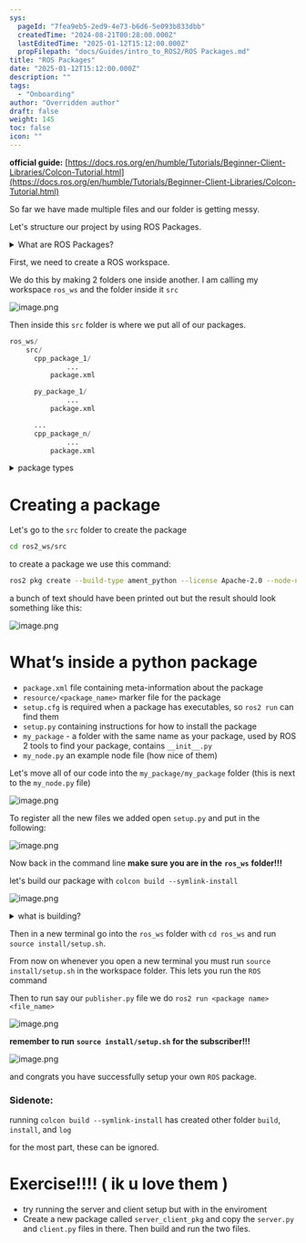 ```yaml
---
sys:
  pageId: "7fea9eb5-2ed9-4e73-b6d6-5e093b833dbb"
  createdTime: "2024-08-21T00:28:00.000Z"
  lastEditedTime: "2025-01-12T15:12:00.000Z"
  propFilepath: "docs/Guides/intro_to_ROS2/ROS Packages.md"
title: "ROS Packages"
date: "2025-01-12T15:12:00.000Z"
description: ""
tags:
  - "Onboarding"
author: "Overridden author"
draft: false
weight: 145
toc: false
icon: ""
---
```


**official guide:** [https://docs.ros.org/en/humble/Tutorials/Beginner-Client-Libraries/Colcon-Tutorial.html](https://docs.ros.org/en/humble/Tutorials/Beginner-Client-Libraries/Colcon-Tutorial.html)

So far we have made multiple files and our folder is getting messy.

Let's structure our project by using ROS Packages.

<details>

<summary>What are ROS Packages?</summary>

ROS Packages are, as the name implies, packages of code that are highly sharable between ROS developers.

They consist of a folder, `package.xml` file, and source code

```python
      cpp_package_1/
		      ... imagine much code files here ..
          package.xml
```

</details>

First, we need to create a ROS workspace.

We do this by making 2 folders one inside another. I am calling my workspace `ros_ws` and the folder inside it `src`

![image.png](https://prod-files-secure.s3.us-west-2.amazonaws.com/d518164a-d88e-44d1-a4ee-3adb3bd8bce0/70706947-fd18-4537-a67b-e12946812d31/image.png?X-Amz-Algorithm=AWS4-HMAC-SHA256&X-Amz-Content-Sha256=UNSIGNED-PAYLOAD&X-Amz-Credential=ASIAZI2LB466WIC24RHX%2F20250328%2Fus-west-2%2Fs3%2Faws4_request&X-Amz-Date=20250328T170749Z&X-Amz-Expires=3600&X-Amz-Security-Token=IQoJb3JpZ2luX2VjEPn%2F%2F%2F%2F%2F%2F%2F%2F%2F%2FwEaCXVzLXdlc3QtMiJHMEUCIQDVwcj1ysc2Dh6iRUKeZdOQgVrVsg3Xrkg5I94hCkn%2BrAIgPK%2FziBLSZDUoUeh3Bs%2B1c76EQESsyhY0PeY4FFsPc3Yq%2FwMIYhAAGgw2Mzc0MjMxODM4MDUiDHxevKdZzHoBrwRtbyrcA%2BcUr%2FHdduH8QXvMnvV6zglfzhyhzEK%2F6kE5W23OjSzAz1oIKXnMw5Z48cPnwDw3WGEhPPEdb3lVCysOEr51Kvi%2BQUBVyRUpYoEM36M2pfBN7dtnlxKMGGOPmlXWLsjui5K%2B7RSvhkXFK6DB6ZcBmRhQUJRL4pCBHH4qS2XkKmw7MVn5KD5ztHOTk3KZtSl4kv5h2prXwNby1V7UBLfHE3CrglnADQ%2FqZpknHmqSt3Zc9F1z1t%2FwTIB2eYOW24wGtHvapWhoz0LX05ckCdLZIXlS7L5DXjY70Ab07o31A04FnS0AV3M%2B%2FyVUc5%2FGR0AtNtZDUWJXOGcq3vk7bRqahVFKqe%2BBBx6qbCzQRap8iq42dLjtjZSLQ5sL%2FXjwNrOtuSRNaE9kWMC2Azpom7b3N0IkSDQDZpriKQ21sykYlV9OOrkEYISo6UXoCdYucu8BWpy%2BOJveRo32O01ACK49xj%2BkB4d9ivjHZFN0mD8yL3roi%2F%2BKyWxu3ZIcZ9EiV5larx2tQJu5Uj3pNQcDnNx1CVKA5YfgBaq%2BacRikkZqSoc3nQZQyHSGrDz74KaoDh4Q5FV4n%2BBSLe0J0q34JLyJug9FvYMCqTaUUELSCnmxATWKTOPzloOp14lsdklxML%2Blm78GOqUB0DxFfpHSHFLGG7mjQQnwZK5xuNBfp3%2Bp%2BgMarrb7tB8mQhvJvHDDxhkRehQOyJGYIeQP69N6uA0gL%2BEZuz0trwYg0X%2BJC5NWbTPRg%2BYvguiBcvS0FD2sxk0J2hOcu1zenJpUTWMEhN962eyEDiPebdQMlR55lp2tWQHN56s%2FM%2Ffz4j7JTZ8FwRmbNkrMOkvSBCXYwOZ11IZjT28cQpg1AO0lpRe9&X-Amz-Signature=3b890573d4fa5b0e329af94a8ba16a6bb98a28386da7ecfb96446def6f92bc04&X-Amz-SignedHeaders=host&x-id=GetObject)

Then inside this `src` folder is where we put all of our packages.

```python
ros_ws/
    src/
      cpp_package_1/
		      ...
          package.xml

      py_package_1/
		      ...
          package.xml

      ...
      cpp_package_n/
		      ...
          package.xml

```

<details>

<summary>package types</summary>

packages can be either `C++` or python.

the intern file structure is different for each but for this guide we will stick to creating python packages

</details>

# Creating a package

Let's go to the `src` folder to create the package

```bash
cd ros2_ws/src
```

to create a package we use this command:

```bash
ros2 pkg create --build-type ament_python --license Apache-2.0 --node-name my_node my_package
```

a bunch of text should have been printed out but the result should look something like this:

![image.png](https://prod-files-secure.s3.us-west-2.amazonaws.com/d518164a-d88e-44d1-a4ee-3adb3bd8bce0/e6cf1e3f-8512-4a3e-b131-079f800bf3e8/image.png?X-Amz-Algorithm=AWS4-HMAC-SHA256&X-Amz-Content-Sha256=UNSIGNED-PAYLOAD&X-Amz-Credential=ASIAZI2LB466WIC24RHX%2F20250328%2Fus-west-2%2Fs3%2Faws4_request&X-Amz-Date=20250328T170749Z&X-Amz-Expires=3600&X-Amz-Security-Token=IQoJb3JpZ2luX2VjEPn%2F%2F%2F%2F%2F%2F%2F%2F%2F%2FwEaCXVzLXdlc3QtMiJHMEUCIQDVwcj1ysc2Dh6iRUKeZdOQgVrVsg3Xrkg5I94hCkn%2BrAIgPK%2FziBLSZDUoUeh3Bs%2B1c76EQESsyhY0PeY4FFsPc3Yq%2FwMIYhAAGgw2Mzc0MjMxODM4MDUiDHxevKdZzHoBrwRtbyrcA%2BcUr%2FHdduH8QXvMnvV6zglfzhyhzEK%2F6kE5W23OjSzAz1oIKXnMw5Z48cPnwDw3WGEhPPEdb3lVCysOEr51Kvi%2BQUBVyRUpYoEM36M2pfBN7dtnlxKMGGOPmlXWLsjui5K%2B7RSvhkXFK6DB6ZcBmRhQUJRL4pCBHH4qS2XkKmw7MVn5KD5ztHOTk3KZtSl4kv5h2prXwNby1V7UBLfHE3CrglnADQ%2FqZpknHmqSt3Zc9F1z1t%2FwTIB2eYOW24wGtHvapWhoz0LX05ckCdLZIXlS7L5DXjY70Ab07o31A04FnS0AV3M%2B%2FyVUc5%2FGR0AtNtZDUWJXOGcq3vk7bRqahVFKqe%2BBBx6qbCzQRap8iq42dLjtjZSLQ5sL%2FXjwNrOtuSRNaE9kWMC2Azpom7b3N0IkSDQDZpriKQ21sykYlV9OOrkEYISo6UXoCdYucu8BWpy%2BOJveRo32O01ACK49xj%2BkB4d9ivjHZFN0mD8yL3roi%2F%2BKyWxu3ZIcZ9EiV5larx2tQJu5Uj3pNQcDnNx1CVKA5YfgBaq%2BacRikkZqSoc3nQZQyHSGrDz74KaoDh4Q5FV4n%2BBSLe0J0q34JLyJug9FvYMCqTaUUELSCnmxATWKTOPzloOp14lsdklxML%2Blm78GOqUB0DxFfpHSHFLGG7mjQQnwZK5xuNBfp3%2Bp%2BgMarrb7tB8mQhvJvHDDxhkRehQOyJGYIeQP69N6uA0gL%2BEZuz0trwYg0X%2BJC5NWbTPRg%2BYvguiBcvS0FD2sxk0J2hOcu1zenJpUTWMEhN962eyEDiPebdQMlR55lp2tWQHN56s%2FM%2Ffz4j7JTZ8FwRmbNkrMOkvSBCXYwOZ11IZjT28cQpg1AO0lpRe9&X-Amz-Signature=fe03be65553c3346ff01d5330f246f4db320f03a5fe5fe0cde199989f1313f7e&X-Amz-SignedHeaders=host&x-id=GetObject)

# What’s inside a python package

- `package.xml` file containing meta-information about the package
- `resource/<package_name>` marker file for the package
- `setup.cfg` is required when a package has executables, so `ros2 run` can find them
- `setup.py` containing instructions for how to install the package
- `my_package` - a folder with the same name as your package, used by ROS 2 tools to find your package, contains `__init__.py`
- `my_node.py` an example node file (how nice of them)

Let's move all of our code into the `my_package/my_package` folder (this is next to the `my_node.py` file)

![image.png](https://prod-files-secure.s3.us-west-2.amazonaws.com/d518164a-d88e-44d1-a4ee-3adb3bd8bce0/9ce58f11-0da9-4d3e-b86d-506a9685d378/image.png?X-Amz-Algorithm=AWS4-HMAC-SHA256&X-Amz-Content-Sha256=UNSIGNED-PAYLOAD&X-Amz-Credential=ASIAZI2LB466WIC24RHX%2F20250328%2Fus-west-2%2Fs3%2Faws4_request&X-Amz-Date=20250328T170749Z&X-Amz-Expires=3600&X-Amz-Security-Token=IQoJb3JpZ2luX2VjEPn%2F%2F%2F%2F%2F%2F%2F%2F%2F%2FwEaCXVzLXdlc3QtMiJHMEUCIQDVwcj1ysc2Dh6iRUKeZdOQgVrVsg3Xrkg5I94hCkn%2BrAIgPK%2FziBLSZDUoUeh3Bs%2B1c76EQESsyhY0PeY4FFsPc3Yq%2FwMIYhAAGgw2Mzc0MjMxODM4MDUiDHxevKdZzHoBrwRtbyrcA%2BcUr%2FHdduH8QXvMnvV6zglfzhyhzEK%2F6kE5W23OjSzAz1oIKXnMw5Z48cPnwDw3WGEhPPEdb3lVCysOEr51Kvi%2BQUBVyRUpYoEM36M2pfBN7dtnlxKMGGOPmlXWLsjui5K%2B7RSvhkXFK6DB6ZcBmRhQUJRL4pCBHH4qS2XkKmw7MVn5KD5ztHOTk3KZtSl4kv5h2prXwNby1V7UBLfHE3CrglnADQ%2FqZpknHmqSt3Zc9F1z1t%2FwTIB2eYOW24wGtHvapWhoz0LX05ckCdLZIXlS7L5DXjY70Ab07o31A04FnS0AV3M%2B%2FyVUc5%2FGR0AtNtZDUWJXOGcq3vk7bRqahVFKqe%2BBBx6qbCzQRap8iq42dLjtjZSLQ5sL%2FXjwNrOtuSRNaE9kWMC2Azpom7b3N0IkSDQDZpriKQ21sykYlV9OOrkEYISo6UXoCdYucu8BWpy%2BOJveRo32O01ACK49xj%2BkB4d9ivjHZFN0mD8yL3roi%2F%2BKyWxu3ZIcZ9EiV5larx2tQJu5Uj3pNQcDnNx1CVKA5YfgBaq%2BacRikkZqSoc3nQZQyHSGrDz74KaoDh4Q5FV4n%2BBSLe0J0q34JLyJug9FvYMCqTaUUELSCnmxATWKTOPzloOp14lsdklxML%2Blm78GOqUB0DxFfpHSHFLGG7mjQQnwZK5xuNBfp3%2Bp%2BgMarrb7tB8mQhvJvHDDxhkRehQOyJGYIeQP69N6uA0gL%2BEZuz0trwYg0X%2BJC5NWbTPRg%2BYvguiBcvS0FD2sxk0J2hOcu1zenJpUTWMEhN962eyEDiPebdQMlR55lp2tWQHN56s%2FM%2Ffz4j7JTZ8FwRmbNkrMOkvSBCXYwOZ11IZjT28cQpg1AO0lpRe9&X-Amz-Signature=bf31d15e65b43c4f1dbb1317edd7f4b2819dd29e8803e3319ce4e69497f7d27b&X-Amz-SignedHeaders=host&x-id=GetObject)

To register all the new files we added open `setup.py` and put in the following:

![image.png](https://prod-files-secure.s3.us-west-2.amazonaws.com/d518164a-d88e-44d1-a4ee-3adb3bd8bce0/1cd7c262-4cae-4496-9d75-c178537d24a2/image.png?X-Amz-Algorithm=AWS4-HMAC-SHA256&X-Amz-Content-Sha256=UNSIGNED-PAYLOAD&X-Amz-Credential=ASIAZI2LB466WIC24RHX%2F20250328%2Fus-west-2%2Fs3%2Faws4_request&X-Amz-Date=20250328T170749Z&X-Amz-Expires=3600&X-Amz-Security-Token=IQoJb3JpZ2luX2VjEPn%2F%2F%2F%2F%2F%2F%2F%2F%2F%2FwEaCXVzLXdlc3QtMiJHMEUCIQDVwcj1ysc2Dh6iRUKeZdOQgVrVsg3Xrkg5I94hCkn%2BrAIgPK%2FziBLSZDUoUeh3Bs%2B1c76EQESsyhY0PeY4FFsPc3Yq%2FwMIYhAAGgw2Mzc0MjMxODM4MDUiDHxevKdZzHoBrwRtbyrcA%2BcUr%2FHdduH8QXvMnvV6zglfzhyhzEK%2F6kE5W23OjSzAz1oIKXnMw5Z48cPnwDw3WGEhPPEdb3lVCysOEr51Kvi%2BQUBVyRUpYoEM36M2pfBN7dtnlxKMGGOPmlXWLsjui5K%2B7RSvhkXFK6DB6ZcBmRhQUJRL4pCBHH4qS2XkKmw7MVn5KD5ztHOTk3KZtSl4kv5h2prXwNby1V7UBLfHE3CrglnADQ%2FqZpknHmqSt3Zc9F1z1t%2FwTIB2eYOW24wGtHvapWhoz0LX05ckCdLZIXlS7L5DXjY70Ab07o31A04FnS0AV3M%2B%2FyVUc5%2FGR0AtNtZDUWJXOGcq3vk7bRqahVFKqe%2BBBx6qbCzQRap8iq42dLjtjZSLQ5sL%2FXjwNrOtuSRNaE9kWMC2Azpom7b3N0IkSDQDZpriKQ21sykYlV9OOrkEYISo6UXoCdYucu8BWpy%2BOJveRo32O01ACK49xj%2BkB4d9ivjHZFN0mD8yL3roi%2F%2BKyWxu3ZIcZ9EiV5larx2tQJu5Uj3pNQcDnNx1CVKA5YfgBaq%2BacRikkZqSoc3nQZQyHSGrDz74KaoDh4Q5FV4n%2BBSLe0J0q34JLyJug9FvYMCqTaUUELSCnmxATWKTOPzloOp14lsdklxML%2Blm78GOqUB0DxFfpHSHFLGG7mjQQnwZK5xuNBfp3%2Bp%2BgMarrb7tB8mQhvJvHDDxhkRehQOyJGYIeQP69N6uA0gL%2BEZuz0trwYg0X%2BJC5NWbTPRg%2BYvguiBcvS0FD2sxk0J2hOcu1zenJpUTWMEhN962eyEDiPebdQMlR55lp2tWQHN56s%2FM%2Ffz4j7JTZ8FwRmbNkrMOkvSBCXYwOZ11IZjT28cQpg1AO0lpRe9&X-Amz-Signature=9af5360c666ba6ab2d248a68f567fa5a40e6b37bd74161fab877598487e064f2&X-Amz-SignedHeaders=host&x-id=GetObject)

Now back in the command line **make sure you are in the** **`ros_ws`** **folder!!!**

let's build our package with `colcon build --symlink-install`

![image.png](https://prod-files-secure.s3.us-west-2.amazonaws.com/d518164a-d88e-44d1-a4ee-3adb3bd8bce0/2f2a0d27-b173-48fd-b189-5f5c0ce65619/image.png?X-Amz-Algorithm=AWS4-HMAC-SHA256&X-Amz-Content-Sha256=UNSIGNED-PAYLOAD&X-Amz-Credential=ASIAZI2LB466WIC24RHX%2F20250328%2Fus-west-2%2Fs3%2Faws4_request&X-Amz-Date=20250328T170749Z&X-Amz-Expires=3600&X-Amz-Security-Token=IQoJb3JpZ2luX2VjEPn%2F%2F%2F%2F%2F%2F%2F%2F%2F%2FwEaCXVzLXdlc3QtMiJHMEUCIQDVwcj1ysc2Dh6iRUKeZdOQgVrVsg3Xrkg5I94hCkn%2BrAIgPK%2FziBLSZDUoUeh3Bs%2B1c76EQESsyhY0PeY4FFsPc3Yq%2FwMIYhAAGgw2Mzc0MjMxODM4MDUiDHxevKdZzHoBrwRtbyrcA%2BcUr%2FHdduH8QXvMnvV6zglfzhyhzEK%2F6kE5W23OjSzAz1oIKXnMw5Z48cPnwDw3WGEhPPEdb3lVCysOEr51Kvi%2BQUBVyRUpYoEM36M2pfBN7dtnlxKMGGOPmlXWLsjui5K%2B7RSvhkXFK6DB6ZcBmRhQUJRL4pCBHH4qS2XkKmw7MVn5KD5ztHOTk3KZtSl4kv5h2prXwNby1V7UBLfHE3CrglnADQ%2FqZpknHmqSt3Zc9F1z1t%2FwTIB2eYOW24wGtHvapWhoz0LX05ckCdLZIXlS7L5DXjY70Ab07o31A04FnS0AV3M%2B%2FyVUc5%2FGR0AtNtZDUWJXOGcq3vk7bRqahVFKqe%2BBBx6qbCzQRap8iq42dLjtjZSLQ5sL%2FXjwNrOtuSRNaE9kWMC2Azpom7b3N0IkSDQDZpriKQ21sykYlV9OOrkEYISo6UXoCdYucu8BWpy%2BOJveRo32O01ACK49xj%2BkB4d9ivjHZFN0mD8yL3roi%2F%2BKyWxu3ZIcZ9EiV5larx2tQJu5Uj3pNQcDnNx1CVKA5YfgBaq%2BacRikkZqSoc3nQZQyHSGrDz74KaoDh4Q5FV4n%2BBSLe0J0q34JLyJug9FvYMCqTaUUELSCnmxATWKTOPzloOp14lsdklxML%2Blm78GOqUB0DxFfpHSHFLGG7mjQQnwZK5xuNBfp3%2Bp%2BgMarrb7tB8mQhvJvHDDxhkRehQOyJGYIeQP69N6uA0gL%2BEZuz0trwYg0X%2BJC5NWbTPRg%2BYvguiBcvS0FD2sxk0J2hOcu1zenJpUTWMEhN962eyEDiPebdQMlR55lp2tWQHN56s%2FM%2Ffz4j7JTZ8FwRmbNkrMOkvSBCXYwOZ11IZjT28cQpg1AO0lpRe9&X-Amz-Signature=beeb9f4cd32d3338d17255d3a94065e5312ceb4825f7ab607d4ac3a482505860&X-Amz-SignedHeaders=host&x-id=GetObject)

<details>

<summary>what is building?</summary>

if you are a CS major at Rose-Hulman you will learn the answer to this in CSSE132

but TLDR; is it combines all the code files into one program that can be run easily 

</details>

Then in a new terminal go into the `ros_ws` folder with `cd ros_ws` and run `source install/setup.sh`. 

From now on whenever you open a new terminal you must run `source install/setup.sh` in the workspace folder. This lets you run the `ROS` command

Then to run say our `publisher.py` file we do `ros2 run <package name> <file_name>`

![image.png](https://prod-files-secure.s3.us-west-2.amazonaws.com/d518164a-d88e-44d1-a4ee-3adb3bd8bce0/4f4b1219-3a44-4632-aa0a-ce3471699f59/image.png?X-Amz-Algorithm=AWS4-HMAC-SHA256&X-Amz-Content-Sha256=UNSIGNED-PAYLOAD&X-Amz-Credential=ASIAZI2LB466WIC24RHX%2F20250328%2Fus-west-2%2Fs3%2Faws4_request&X-Amz-Date=20250328T170749Z&X-Amz-Expires=3600&X-Amz-Security-Token=IQoJb3JpZ2luX2VjEPn%2F%2F%2F%2F%2F%2F%2F%2F%2F%2FwEaCXVzLXdlc3QtMiJHMEUCIQDVwcj1ysc2Dh6iRUKeZdOQgVrVsg3Xrkg5I94hCkn%2BrAIgPK%2FziBLSZDUoUeh3Bs%2B1c76EQESsyhY0PeY4FFsPc3Yq%2FwMIYhAAGgw2Mzc0MjMxODM4MDUiDHxevKdZzHoBrwRtbyrcA%2BcUr%2FHdduH8QXvMnvV6zglfzhyhzEK%2F6kE5W23OjSzAz1oIKXnMw5Z48cPnwDw3WGEhPPEdb3lVCysOEr51Kvi%2BQUBVyRUpYoEM36M2pfBN7dtnlxKMGGOPmlXWLsjui5K%2B7RSvhkXFK6DB6ZcBmRhQUJRL4pCBHH4qS2XkKmw7MVn5KD5ztHOTk3KZtSl4kv5h2prXwNby1V7UBLfHE3CrglnADQ%2FqZpknHmqSt3Zc9F1z1t%2FwTIB2eYOW24wGtHvapWhoz0LX05ckCdLZIXlS7L5DXjY70Ab07o31A04FnS0AV3M%2B%2FyVUc5%2FGR0AtNtZDUWJXOGcq3vk7bRqahVFKqe%2BBBx6qbCzQRap8iq42dLjtjZSLQ5sL%2FXjwNrOtuSRNaE9kWMC2Azpom7b3N0IkSDQDZpriKQ21sykYlV9OOrkEYISo6UXoCdYucu8BWpy%2BOJveRo32O01ACK49xj%2BkB4d9ivjHZFN0mD8yL3roi%2F%2BKyWxu3ZIcZ9EiV5larx2tQJu5Uj3pNQcDnNx1CVKA5YfgBaq%2BacRikkZqSoc3nQZQyHSGrDz74KaoDh4Q5FV4n%2BBSLe0J0q34JLyJug9FvYMCqTaUUELSCnmxATWKTOPzloOp14lsdklxML%2Blm78GOqUB0DxFfpHSHFLGG7mjQQnwZK5xuNBfp3%2Bp%2BgMarrb7tB8mQhvJvHDDxhkRehQOyJGYIeQP69N6uA0gL%2BEZuz0trwYg0X%2BJC5NWbTPRg%2BYvguiBcvS0FD2sxk0J2hOcu1zenJpUTWMEhN962eyEDiPebdQMlR55lp2tWQHN56s%2FM%2Ffz4j7JTZ8FwRmbNkrMOkvSBCXYwOZ11IZjT28cQpg1AO0lpRe9&X-Amz-Signature=4c93eff048b0919fc02919c50e243b06242f5b87da9ae50f11ea57ac71a06aea&X-Amz-SignedHeaders=host&x-id=GetObject)

**remember to run** **`source install/setup.sh`** **for the subscriber!!!**

![image.png](https://prod-files-secure.s3.us-west-2.amazonaws.com/d518164a-d88e-44d1-a4ee-3adb3bd8bce0/02121119-dad4-49ec-8356-c956108b4243/image.png?X-Amz-Algorithm=AWS4-HMAC-SHA256&X-Amz-Content-Sha256=UNSIGNED-PAYLOAD&X-Amz-Credential=ASIAZI2LB466WIC24RHX%2F20250328%2Fus-west-2%2Fs3%2Faws4_request&X-Amz-Date=20250328T170749Z&X-Amz-Expires=3600&X-Amz-Security-Token=IQoJb3JpZ2luX2VjEPn%2F%2F%2F%2F%2F%2F%2F%2F%2F%2FwEaCXVzLXdlc3QtMiJHMEUCIQDVwcj1ysc2Dh6iRUKeZdOQgVrVsg3Xrkg5I94hCkn%2BrAIgPK%2FziBLSZDUoUeh3Bs%2B1c76EQESsyhY0PeY4FFsPc3Yq%2FwMIYhAAGgw2Mzc0MjMxODM4MDUiDHxevKdZzHoBrwRtbyrcA%2BcUr%2FHdduH8QXvMnvV6zglfzhyhzEK%2F6kE5W23OjSzAz1oIKXnMw5Z48cPnwDw3WGEhPPEdb3lVCysOEr51Kvi%2BQUBVyRUpYoEM36M2pfBN7dtnlxKMGGOPmlXWLsjui5K%2B7RSvhkXFK6DB6ZcBmRhQUJRL4pCBHH4qS2XkKmw7MVn5KD5ztHOTk3KZtSl4kv5h2prXwNby1V7UBLfHE3CrglnADQ%2FqZpknHmqSt3Zc9F1z1t%2FwTIB2eYOW24wGtHvapWhoz0LX05ckCdLZIXlS7L5DXjY70Ab07o31A04FnS0AV3M%2B%2FyVUc5%2FGR0AtNtZDUWJXOGcq3vk7bRqahVFKqe%2BBBx6qbCzQRap8iq42dLjtjZSLQ5sL%2FXjwNrOtuSRNaE9kWMC2Azpom7b3N0IkSDQDZpriKQ21sykYlV9OOrkEYISo6UXoCdYucu8BWpy%2BOJveRo32O01ACK49xj%2BkB4d9ivjHZFN0mD8yL3roi%2F%2BKyWxu3ZIcZ9EiV5larx2tQJu5Uj3pNQcDnNx1CVKA5YfgBaq%2BacRikkZqSoc3nQZQyHSGrDz74KaoDh4Q5FV4n%2BBSLe0J0q34JLyJug9FvYMCqTaUUELSCnmxATWKTOPzloOp14lsdklxML%2Blm78GOqUB0DxFfpHSHFLGG7mjQQnwZK5xuNBfp3%2Bp%2BgMarrb7tB8mQhvJvHDDxhkRehQOyJGYIeQP69N6uA0gL%2BEZuz0trwYg0X%2BJC5NWbTPRg%2BYvguiBcvS0FD2sxk0J2hOcu1zenJpUTWMEhN962eyEDiPebdQMlR55lp2tWQHN56s%2FM%2Ffz4j7JTZ8FwRmbNkrMOkvSBCXYwOZ11IZjT28cQpg1AO0lpRe9&X-Amz-Signature=8635bb96df01d1868fecb9175b4e1e1448f176320bdc7ca83857b9c0e5439542&X-Amz-SignedHeaders=host&x-id=GetObject)

and congrats you have successfully setup your own `ROS` package.

### Sidenote:

running `colcon build --symlink-install` has created other folder `build`, `install`, and `log`

for the most part, these can be ignored.

# Exercise!!!! ( ik u love them )

- try running the server and client setup but with in the enviroment
- Create a new package called `server_client_pkg` and copy the `server.py` and `client.py` files in there. Then build and run the two files.
